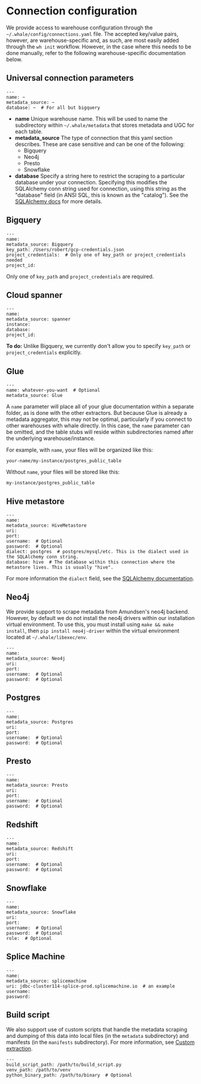 # Connection configuration

We provide access to warehouse configuration through the `~/.whale/config/connections.yaml` file. The accepted key/value pairs, however, are warehouse-specific and, as such, are most easily added through the `wh init` workflow. However, in the case where this needs to be done manually, refer to the following warehouse-specific documentation below.

## Universal connection parameters

```text
---
name: ~
metadata_source: ~
database: ~  # For all but bigquery

```

* **name** Unique warehouse name. This will be used to name the subdirectory within `~/.whale/metadata` that stores metadata and UGC for each table.
* **metadata\_source** The type of connection that this yaml section describes. These are case sensitive and can be one of the following:
  * Bigquery
  * Neo4j
  * Presto
  * Snowflake
* **database** Specify a string here to restrict the scraping to a particular database under your connection. Specifying this modifies the SQLAlchemy conn string used for connection, using this string as the "database" field \(in ANSI SQL, this is known as the "catalog"\). See the [SQLAlchemy docs](https://docs.sqlalchemy.org/en/13/core/engines.html) for more details.

## Bigquery

```text
---
name: 
metadata_source: Bigquery
key_path: /Users/robert/gcp-credentials.json
project_credentials:  # Only one of key_path or project_credentials needed
project_id:
```

Only one of `key_path` and `project_credentials` are required.

## Cloud spanner

```text
---
name: 
metadata_source: spanner
instance: 
database:
project_id:
```

**To do:** Unlike Bigquery, we currently don't allow you to specify `key_path` or `project_credentials` explicitly.

## Glue

```text
---
name: whatever-you-want  # Optional
metadata_source: Glue
```

A `name` parameter will place all of your glue documentation within a separate folder, as is done with the other extractors. But because Glue is already a metadata aggregator, this may not be optimal, particularly if you connect to other warehouses with whale directly. In this case, the `name` parameter can be omitted, and the table stubs will reside within subdirectories named after the underlying warehouse/instance.

For example, with `name`, your files will be organized like this:

```text
your-name/my-instance/postgres_public_table
```

Without `name`, your files will be stored like this:

```text
my-instance/postgres_public_table
```

## Hive metastore

```text
---
name: 
metadata_source: HiveMetastore
uri:
port:
username:  # Optional
password:  # Optional
dialect: postgres  # postgres/mysql/etc. This is the dialect used in the SQLAlchemy conn string.
database: hive  # The database within this connection where the metastore lives. This is usually "hive".  
```

For more information the `dialect` field, see the [SQLAlchemy documentation](https://docs.sqlalchemy.org/en/13/core/engines.html).

## Neo4j

We provide support to scrape metadata from Amundsen's neo4j backend. However, by default we do not install the neo4j drivers within our installation virtual environment. To use this, you must install using `make && make install`, then `pip install neo4j-driver` within the virtual environment located at `~/.whale/libexec/env`.

```text
---
name: 
metadata_source: Neo4j
uri:
port:
username:  # Optional
password:  # Optional
```

## Postgres

```text
---
name: 
metadata_source: Postgres
uri:
port:
username:  # Optional
password:  # Optional
```

## Presto

```text
---
name: 
metadata_source: Presto
uri:
port:
username:  # Optional
password:  # Optional
```

## Redshift

```text
---
name: 
metadata_source: Redshift
uri:
port:
username:  # Optional
password:  # Optional
```

## Snowflake

```text
---
name:
metadata_source: Snowflake
uri:
port:
username:  # Optional
password:  # Optional
role:  # Optional
```

## Splice Machine

```text
---
name: 
metadata_source: splicemachine
uri: jdbc-cluster114-splice-prod.splicemachine.io  # an example 
username:
password:
```

## Build script

We also support use of custom scripts that handle the metadata scraping and dumping of this data into local files \(in the `metadata` subdirectory\) and manifests \(in the `manifests` subdirectory\). For more information, see [Custom extraction](../for-developers/custom-extraction.md).

```text
---
build_script_path: /path/to/build_script.py
venv_path: /path/to/venv
python_binary_path: /path/to/binary  # Optional

```

